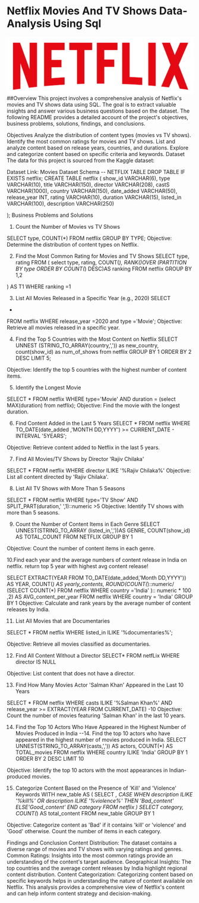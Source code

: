# Netflix Movies And TV Shows Data-Analysis Using Sql
![NetflixLogo](https://github.com/Alla-Pavan/Netflix-Data-Analysis/blob/main/logo.png)
##Overview
This project involves a comprehensive analysis of Netflix's movies and TV shows data using SQL. The goal is to extract valuable insights and answer various business questions based on the dataset. The following README provides a detailed account of the project's objectives, business problems, solutions, findings, and conclusions.

Objectives
Analyze the distribution of content types (movies vs TV shows).
Identify the most common ratings for movies and TV shows.
List and analyze content based on release years, countries, and durations.
Explore and categorize content based on specific criteria and keywords.
Dataset
The data for this project is sourced from the Kaggle dataset:

Dataset Link: Movies Dataset
Schema
-- NETFLIX TABLE
DROP TABLE  IF EXISTS netflix;
CREATE TABLE netflix
(
	show_id VARCHAR(6),
	type VARCHAR(10),
	title  VARCHAR(150),
	director VARCHAR(208),
	castS	VARCHAR(1000),
	country VARCHAR(150),
	date_added VARCHAR(50),
	release_year INT,
	rating	VARCHAR(10),
	duration VARCHAR(15),
	listed_in VARCHAR(100),
	description VARCHAR(250)

);
Business Problems and Solutions
1. Count the Number of Movies vs TV Shows

SELECT 
	type,
	COUNT(*)
FROM netflix 
GROUP BY TYPE;
Objective: Determine the distribution of content types on Netflix.

2. Find the Most Common Rating for Movies and TV Shows
SELECT 
	type,
	rating
FROM
(
	select 
		type,
		rating,
		COUNT(*),
		RANK()OVER (PARTITION BY type ORDER BY COUNT(*) DESC)AS ranking
	FROM netflix
	GROUP BY 1,2
	
) AS T1
WHERE 
ranking =1


3. List All Movies Released in a Specific Year (e.g., 2020)
SELECT 
*
FROM netflix
WHERE release_year =2020 and type ='Movie';
Objective: Retrieve all movies released in a specific year.

4. Find the Top 5 Countries with the Most Content on Netflix
SELECT 
	UNNEST (STRING_TO_ARRAY(country,',')) as new_country,
	count(show_id) as  num_of_shows
from netflix 
GROUP BY 1
ORDER BY 2 DESC
LIMIT 5;

Objective: Identify the top 5 countries with the highest number of content items.

5. Identify the Longest Movie

SELECT * FROM netflix
WHERE type='Movie'
AND
duration = (select MAX(duration) from netflix);
Objective: Find the movie with the longest duration.

6. Find Content Added in the Last 5 Years
SELECT 
	*
FROM netflix
WHERE TO_DATE(date_added ,'MONTH DD,YYYY') >= CURRENT_DATE - INTERVAL '5YEARS';

Objective: Retrieve content added to Netflix in the last 5 years.

7. Find All Movies/TV Shows by Director 'Rajiv Chilaka'

SELECT * FROM netflix
WHERE director ILIKE '%Rajiv Chilaka%'
Objective: List all content directed by 'Rajiv Chilaka'.

8. List All TV Shows with More Than 5 Seasons

SELECT 
	*
FROM netflix
WHERE type='TV Show'
AND
	SPLIT_PART(duration,' ',1)::numeric >5 
Objective: Identify TV shows with more than 5 seasons.

9. Count the Number of Content Items in Each Genre
SELECT
	UNNEST(STRING_TO_ARRAY (listed_in,','))AS GENRE,
	COUNT(show_id) AS TOTAL_COUNT
FROM NETFLIX
GROUP BY 1

Objective: Count the number of content items in each genre.

10.Find each year and the average numbers of content release in India on netflix.
return top 5 year with highest avg content release!

SELECT 
	EXTRACT(YEAR FROM TO_DATE(date_added,'Month DD,YYYY')) AS YEAR,
	COUNT(*) AS yearly_contents,
	ROUND(COUNT(*)::numeric/ (SELECT COUNT(*) FROM netflix WHERE country ='India' ):: numeric * 100 ,2) AS AVG_content_per_year
FROM netflix
WHERE country = 'India'
GROUP BY 1
Objective: Calculate and rank years by the average number of content releases by India.

11. List All Movies that are Documentaries

SELECT * FROM netflix 
WHERE listed_in ILIKE '%documentaries%';

Objective: Retrieve all movies classified as documentaries.

12. Find All Content Without a Director
SELECT* 
FROM netfLix
WHERE 
director IS NULL

Objective: List content that does not have a director.

13. Find How Many Movies Actor 'Salman Khan' Appeared in the Last 10 Years

SELECT 
*
FROM netflix 
WHERE
casts ILIKE '%Salman Khan%'
AND 
release_year >= EXTRACT(YEAR FROM CURRENT_DATE) -10
Objective: Count the number of movies featuring 'Salman Khan' in the last 10 years.

14. Find the Top 10 Actors Who Have Appeared in the Highest Number of Movies Produced in India
--14. Find the top 10 actors who have appeared in the highest number of movies produced in India.
SELECT 
UNNEST(STRING_TO_ARRAY(casts,',')) AS actors,
COUNT(*) AS TOTAL_movies
FROM netflix
WHERE 
	country ILIKE 'India'
GROUP BY 1
ORDER BY 2 DESC
LIMIT 10

Objective: Identify the top 10 actors with the most appearances in Indian-produced movies.

15. Categorize Content Based on the Presence of 'Kill' and 'Violence' Keywords
WITH new_table
AS
(
SELECT
*,
	CASE
	WHEN
		description ILIKE '%kill%' OR
		description ILIKE '%violence%' THEN 'Bad_content'
		ELSE'Good_content'
	END category
FROM netflix
)
SELECT 
	category,
	COUNT(*) AS total_content
FROM new_table
GROUP BY 1

Objective: Categorize content as 'Bad' if it contains 'kill' or 'violence' and 'Good' otherwise. Count the number of items in each category.

Findings and Conclusion
Content Distribution: The dataset contains a diverse range of movies and TV shows with varying ratings and genres.
Common Ratings: Insights into the most common ratings provide an understanding of the content's target audience.
Geographical Insights: The top countries and the average content releases by India highlight regional content distribution.
Content Categorization: Categorizing content based on specific keywords helps in understanding the nature of content available on Netflix.
This analysis provides a comprehensive view of Netflix's content and can help inform content strategy and decision-making.


